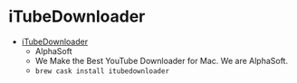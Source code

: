 # iTubeDownloader
- [iTubeDownloader](https://alphasoftware.co/)
  -  AlphaSoft
  - We Make the Best YouTube Downloader for Mac. We are AlphaSoft.
  - `brew cask install itubedownloader`
